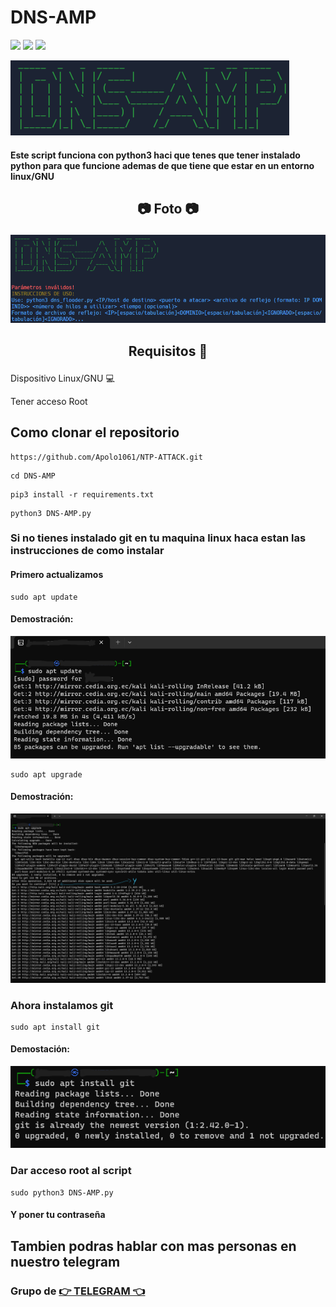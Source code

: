 # DNS-AMP
<img src="https://img.shields.io/badge/Python-3.8-blue"> <img src="https://img.shields.io/badge/Version-1-red"> <img src="https://img.shields.io/badge/Descarga-Gratis-green"></a>

<img src="/DNSAMPlogo.png"></img>

#### Este script funciona con python3 haci que tenes que tener instalado python para que funcione ademas de que tiene que estar en un entorno linux/GNU 
## <p align="center">📷 Foto 📷</p>

<img src="/DNSAMP.png"></img>

## <p align="center">Requisitos 📄</p> 

Dispositivo Linux/GNU ️💻

Tener acceso Root

##  Como clonar el repositorio
```
https://github.com/Apolo1061/NTP-ATTACK.git
```
```
cd DNS-AMP
```
```
pip3 install -r requirements.txt
```
```
python3 DNS-AMP.py
```
### Si no tienes instalado git en tu maquina linux haca estan las instrucciones de como instalar
#### Primero actualizamos
```
sudo apt update
```
#### Demostración:
<img src="/sudoaptupdate.png"></img>
```
sudo apt upgrade
```
#### Demostración:
<img src="/sudoaptupgrade.png"></img>
### Ahora instalamos git
```
sudo apt install git
```
#### Demostación:
<img src="/sudoaptinstallgit.png"></img>
### Dar acceso root al script
```
sudo python3 DNS-AMP.py

```
#### Y poner tu contraseña
## Tambien podras hablar con mas personas en nuestro telegram
### Grupo de <a class="" href="https://t.me/+tlrzAHXMkzthNmMx">👉 TELEGRAM 👈</a>